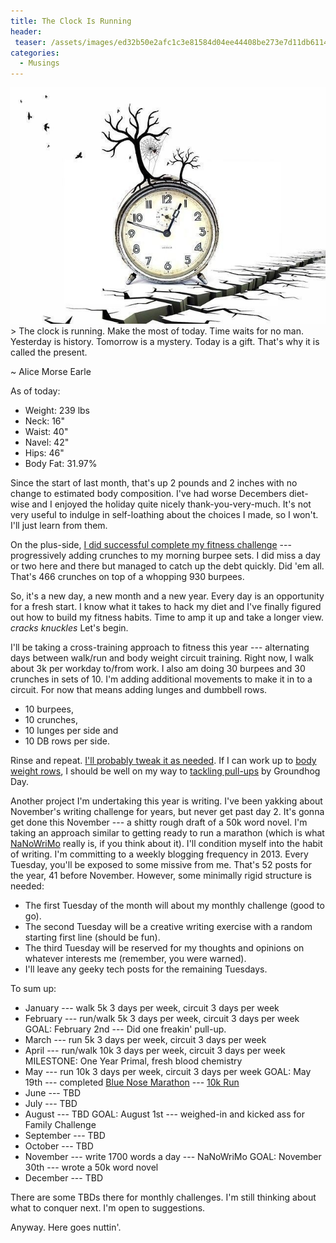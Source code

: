 ```yaml
---
title: The Clock Is Running
header:
 teaser: /assets/images/ed32b50e2afc1c3e81584d04ee44408be273e7d11db611459df3_640_clock.jpg
categories:
  - Musings
---
```

<img src="/assets/images/ed32b50e2afc1c3e81584d04ee44408be273e7d11db611459df3_640_clock.jpg">> 
  The clock is running. Make the most of today. Time waits for no man. Yesterday is history. Tomorrow is a mystery. Today is a gift. That's why it is called the present.


~ Alice Morse Earle

As of today:

<ul>
  <li>Weight: 239 lbs</li>
  <li>Neck: 16"</li>
  <li>Waist: 40"</li>
  <li>Navel: 42"</li>
  <li>Hips: 46"</li>
  <li>Body Fat: 31.97%</li>
</ul>

Since the start of last month, that's up 2 pounds and 2 inches with no change to estimated body composition. I've had worse Decembers diet-wise and I enjoyed the holiday quite nicely thank-you-very-much. It's not very useful to indulge in self-loathing about the choices I made, so I won't. I'll just learn from them.

On the plus-side, <a href="http://blog.douglangille.ca/post/37186605398/gobsmacked">I did successful complete my fitness challenge</a> --- progressively adding crunches to my morning burpee sets.  I did miss a day or two here and there but managed to catch up the debt quickly. Did 'em all. That's 466 crunches on top of a whopping 930 burpees.

So, it's a new day, a new month and a new year. Every day is an opportunity for a fresh start. I know what it takes to hack my diet and I've finally figured out how to build my fitness habits. Time to amp it up and take a longer view. *cracks knuckles* Let's begin.

I'll be taking a cross-training approach to fitness this year --- alternating days between walk/run and body weight circuit training. Right now, I walk about 3k per workday to/from work. I also am doing 30 burpees and 30 crunches in sets of 10. I'm adding additional movements to make it in to a circuit. For now that means adding lunges and dumbbell rows.

<ul>
  <li>10 burpees,</li>
  <li>10 crunches,</li>
  <li>10 lunges per side and</li>
  <li>10 DB rows per side.</li>
</ul>

Rinse and repeat. <a href="http://www.nerdfitness.com/blog/2009/12/09/beginner-body-weight-workout-burn-fat-build-muscle/">I'll probably tweak it as needed</a>. If I can work up to <a href="http://www.nerdfitness.com/blog/2009/11/06/inverted-row-are-you-missing-out-on-this-great-exercise/">body weight rows</a>, I should be well on my way to <a href="http://www.nerdfitness.com/blog/2011/04/25/do-a-pull-up/">tackling pull-ups</a> by Groundhog Day.

Another project I'm undertaking this year is writing. I've been yakking about November's writing challenge for years, but never get past day 2. It's gonna get done this November --- a shitty rough draft of a 50k word novel. I'm taking an approach similar to getting ready to run a marathon (which is what <a href="http://www.nanowrimo.org/">NaNoWriMo</a> really is, if you think about it). I'll condition myself into the habit of writing. I'm committing to a weekly blogging frequency in 2013. Every Tuesday, you'll be exposed to some missive from me. That's 52 posts for the year, 41 before November. However, some minimally rigid structure is needed:

<ul>
  <li>The first Tuesday of the month will about my monthly challenge (good to go).</li>
  <li>The second Tuesday will be a creative writing exercise with a random starting first line (should be fun).</li>
  <li>The third Tuesday will be reserved for my thoughts and opinions on whatever interests me (remember, you were warned).</li>
  <li>I'll leave any geeky tech posts for the remaining Tuesdays.</li>
</ul>

To sum up:

<ul>
  <li>January --- walk 5k 3 days per week, circuit 3 days per week</li>
  <li>February --- run/walk 5k 3 days per week, circuit 3 days per week  
 GOAL: February 2nd --- Did one freakin' pull-up.</li>
  <li>March --- run 5k 3 days per week, circuit 3 days per week</li>
  <li>April --- run/walk 10k 3 days per week, circuit 3 days per week  
 MILESTONE: One Year Primal, fresh blood chemistry</li>
  <li>May --- run 10k 3 days per week, circuit 3 days per week  
 GOAL: May 19th --- completed <a href="http://www.bluenosemarathon.com/">Blue Nose Marathon</a> --- <a href="http://www.bluenosemarathon.com/EN/raceinfo/10k_race.cfm">10k Run</a></li>
  <li>June --- TBD</li>
  <li>July --- TBD</li>
  <li>August --- TBD  
 GOAL: August 1st --- weighed-in and kicked ass for Family Challenge</li>
  <li>September --- TBD</li>
  <li>October --- TBD</li>
  <li>November --- write 1700 words a day --- NaNoWriMo  
 GOAL: November 30th --- wrote a 50k word novel</li>
  <li>December --- TBD</li>
</ul>

There are some TBDs there for monthly challenges. I'm still thinking about what to conquer next. I'm open to suggestions.

Anyway. Here goes nuttin'.